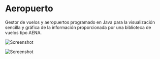 # Aeropuerto

Gestor de vuelos y aeropuertos programado en Java para la visualización sencilla y gráfica de la información proporcionada por una biblioteca de vuelos tipo AENA.

![Screenshot](http://i.imgur.com/DwsTRWg.png "Optional title")


![Screenshot](http://i.imgur.com/GNdjEfX.png "Optional title")
